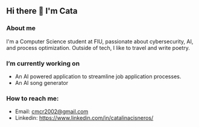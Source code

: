 ## Hi there 👋 I'm Cata

### About me
  I'm a Computer Science student at FIU, passionate about cybersecurity, AI, and process optimization. Outside of tech, I like to travel and write poetry.

### I’m currently working on
  - An AI powered application to streamline job application processes.
  - An AI song generator

### How to reach me:
  - Email: cmcr2002@gmail.com
  - Linkedin: https://www.linkedin.com/in/catalinacisneros/


<!--
**catacisneros/catacisneros** is a ✨ _special_ ✨ repository because its `README.md` (this file) appears on your GitHub profile.

Here are some ideas to get you started:

- 🔭 I’m currently working on ...
- 🌱 I’m currently learning ...
- 👯 I’m looking to collaborate on ...
- 🤔 I’m looking for help with ...
- 💬 Ask me about ...
- 📫 How to reach me: ...
- 😄 Pronouns: ...
- ⚡ Fun fact: ...
-->
